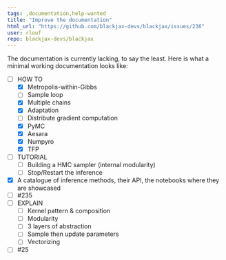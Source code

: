```yaml
---
tags: ,documentation,help-wanted
title: "Improve the documentation"
html_url: "https://github.com/blackjax-devs/blackjax/issues/236"
user: rlouf
repo: blackjax-devs/blackjax
---
```


The documentation is currently lacking, to say the least. Here is what a minimal working documentation looks like:

- [ ] HOW TO
    - [x] Metropolis-within-Gibbs
    - [ ] Sample loop
    - [x] Multiple chains 
    - [x] Adaptation
    - [ ] Distribute gradient computation 
    - [x] PyMC
    - [x] Aesara
    - [x] Numpyro
    - [x] TFP
- [ ] TUTORIAL
    - [ ] Building a HMC sampler (internal modularity)
    - [ ] Stop/Restart the inference
- [x] A catalogue of inference methods, their API, the notebooks where they are showcased
- [ ] #235 
- [ ] EXPLAIN
  - [ ] Kernel pattern & composition 
  - [ ] Modularity 
  - [ ] 3 layers of abstraction
  - [ ] Sample then update parameters
  - [ ] Vectorizing
- [ ] #25 